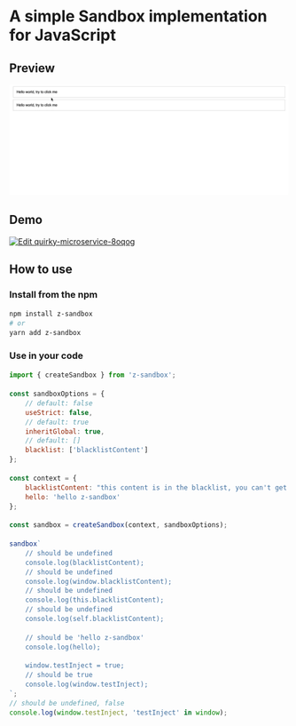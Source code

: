 # A simple Sandbox implementation for JavaScript

## Preview

![preview](static/preview.gif)

## Demo

[![Edit quirky-microservice-8oqog](https://codesandbox.io/static/img/play-codesandbox.svg)](https://codesandbox.io/s/quirky-microservice-8oqog?fontsize=14)

## How to use

### Install from the npm

```bash
npm install z-sandbox
# or
yarn add z-sandbox
```

### Use in your code

```javascript
import { createSandbox } from 'z-sandbox';

const sandboxOptions = {
    // default: false
    useStrict: false,
    // default: true
    inheritGlobal: true,
    // default: []
    blacklist: ['blacklistContent']
};

const context = {
    blacklistContent: "this content is in the blacklist, you can't get it in the sandbox",
    hello: 'hello z-sandbox'
};

const sandbox = createSandbox(context, sandboxOptions);

sandbox`
    // should be undefined
    console.log(blacklistContent);
    // should be undefined
    console.log(window.blacklistContent);
    // should be undefined
    console.log(this.blacklistContent);
    // should be undefined
    console.log(self.blacklistContent);

    // should be 'hello z-sandbox'
    console.log(hello);

    window.testInject = true;
    // should be true
    console.log(window.testInject);
`;
// should be undefined, false
console.log(window.testInject, 'testInject' in window);
```
